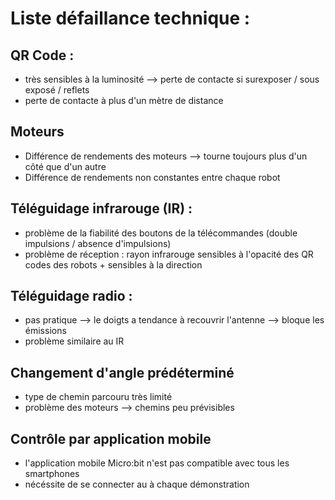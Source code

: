 
# Liste défaillance technique :

## QR Code :
- très sensibles à la luminosité
--> perte de contacte si surexposer / sous exposé / reflets
- perte de contacte à plus d'un mètre de distance

## Moteurs
- Différence de rendements des moteurs
--> tourne toujours plus d'un côté que d'un autre
- Différence de rendements non constantes entre chaque robot

## Téléguidage infrarouge (IR) :
- problème de la fiabilité des boutons de la télécommandes (double impulsions / absence d'impulsions)
- problème de réception : rayon infrarouge sensibles à l'opacité des QR codes des robots + sensibles à la direction

## Téléguidage radio :
- pas pratique --> le doigts a tendance à recouvrir l'antenne --> bloque les émissions
- problème similaire au IR

## Changement d'angle prédéterminé
- type de chemin parcouru très limité
- problème des moteurs --> chemins peu prévisibles

## Contrôle par application mobile
- l'application mobile Micro:bit n'est pas compatible avec tous les smartphones
- nécéssite de se connecter au  à chaque démonstration